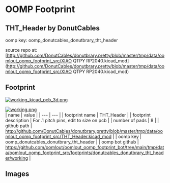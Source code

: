 # OOMP Footprint  
## THT_Header  by DonutCables  
  
oomp key: oomp_donutcables_donutbrary_tht_header  
  
source repo at: [http://github.com/DonutCables/donutbrary.pretty/blob/master/tmp/data/oomlout_oomp_footprint_src/XIAO QTPY RP2040.kicad_mod](http://github.com/DonutCables/donutbrary.pretty/blob/master/tmp/data/oomlout_oomp_footprint_src/XIAO QTPY RP2040.kicad_mod)  
## Footprint  
  
[![working_kicad_pcb_3d.png](working_kicad_pcb_3d_600.png)](working_kicad_pcb_3d.png)  
  
[![working.png](working_600.png)](working.png)  
| name | value | 
| --- | --- | 
| footprint name | THT_Header | 
| footprint description | For .1 pitch pins, edit to size on pcb | 
| number of pads | 8 | 
| github path | http://github.com/DonutCables/donutbrary.pretty/blob/master/tmp/data/oomlout_oomp_footprint_src/THT_Header.kicad_mod | 
| oomp key | oomp_donutcables_donutbrary_tht_header | 
| oomp bot github | https://github.com/oomlout/oomlout_oomp_footprint_bot/tree/main/tmp/data/oomlout_oomp_footprint_src/footprints/donutcables_donutbrary_tht_header/working | 
## Images  
